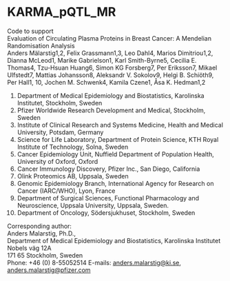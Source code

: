 # KARMA_pQTL_MR

Code to support  
Evaluation of Circulating Plasma Proteins in Breast Cancer: A Mendelian Randomisation Analysis  
Anders Mälarstig1,2, Felix Grassmann1,3, Leo Dahl4, Marios Dimitriou1,2, Dianna McLeod1, Marike Gabrielson1, Karl Smith-Byrne5, Cecilia E. Thomas4, Tzu-Hsuan Huang6, Simon KG Forsberg7, Per Eriksson7, Mikael Ulfstedt7, Mattias Johansson8, Aleksandr V. Sokolov9, Helgi B. Schiöth9, Per Hall1, 10, Jochen M. Schwenk4, Kamila Czene1, Åsa K. Hedman1,2

1. Department of Medical Epidemiology and Biostatistics, Karolinska Institutet, Stockholm, Sweden
2. Pfizer Worldwide Research Development and Medical, Stockholm, Sweden
3. Institute of Clinical Research and Systems Medicine, Health and Medical University, Potsdam, Germany
4. Science for Life Laboratory, Department of Protein Science, KTH Royal Institute of Technology, Solna, Sweden
5. Cancer Epidemiology Unit, Nuffield Department of Population Health, University of Oxford, Oxford
6. Cancer Immunology Discovery, Pfizer Inc., San Diego, California
7. Olink Proteomics AB, Uppsala, Sweden
8. Genomic Epidemiology Branch, International Agency for Research on Cancer (IARC/WHO), Lyon, France
9. Department of Surgical Sciences, Functional Pharmacology and Neuroscience, Uppsala University, Uppsala, Sweden.
10. Department of Oncology, Södersjukhuset, Stockholm, Sweden

Corresponding author:  
Anders Malarstig, Ph.D.,  
Department of Medical Epidemiology and Biostatistics, Karolinska Institutet  
Nobels väg 12A  
171 65 Stockholm, Sweden  
Phone: +46 (0) 8-55052514 E-mails: anders.malarstig@ki.se, anders.malarstig@pfizer.com